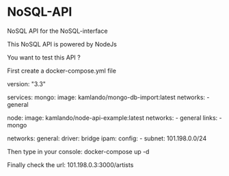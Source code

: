 # NoSQL-API
NoSQL API for the NoSQL-interface

This NoSQL API is powered by NodeJs

You want to test this API ?

First create a docker-compose.yml file

version: "3.3"

services:
  mongo:
    image: kamlando/mongo-db-import:latest
    networks:
      - general

  node:
    image: kamlando/node-api-example:latest
    networks:
      - general
    links:
      - mongo

networks:
  general:
    driver: bridge
    ipam:
      config:
        - subnet: 101.198.0.0/24
        
Then type in your console:  docker-compose up -d 

Finally check the url: 101.198.0.3:3000/artists

